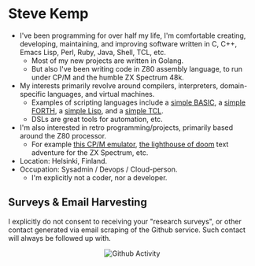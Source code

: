 # Steve Kemp

* I've been programming for over half my life, I'm comfortable creating, developing, maintaining, and improving software written in C, C++, Emacs Lisp, Perl, Ruby, Java, Shell, TCL, etc.
  * Most of my new projects are written in Golang.
  * But also I've been writing code in Z80 assembly language, to run under CP/M and the humble ZX Spectrum 48k.
* My interests primarily revolve around compilers, interpreters, domain-specific languages, and virtual machines.
  * Examples of scripting languages include a [simple BASIC](https://github.com/skx/gobasic), a [simple FORTH](https://github.com/skx/foth), a [simple Lisp](https://github.com/skx/yal), and a [simple TCL](https://github.com/skx/critical/).
  * DSLs are great tools for automation, etc.
* I'm also interested in retro programming/projects, primarily based around the Z80 processor.
  * For example [this CP/M emulator](https://github.com/skx/cpmulator), [the lighthouse of doom](https://github.com/skx/lighthouse-of-doom/) text adventure for the ZX Spectrum, etc.
* Location: Helsinki, Finland.
* Occupation: Sysadmin / Devops / Cloud-person.
  * I'm explicitly not a coder, nor a developer.



## Surveys & Email Harvesting

I explicitly do not consent to receiving your "research surveys", or other contact generated via email scraping of the Github service.  Such contact will always be followed up with.

<div align="center">
<img src="https://github-readme-stats.vercel.app/api?username=skx&show_icons=true" alt="Github Activity">
</div>
